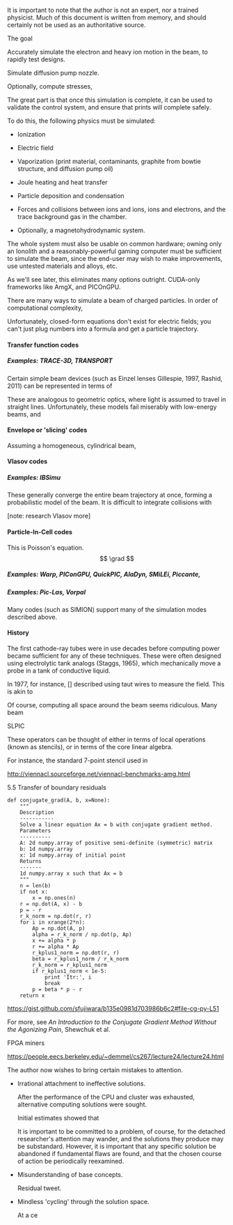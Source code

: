 It is important to note that the author is not an expert, nor a trained physicist. Much of this document is written from memory, and should certainly not be used as an authoritative source.



The goal

Accurately simulate the electron and heavy ion motion in the beam, to rapidly test designs.

Simulate diffusion pump nozzle.

Optionally, compute stresses, 

The great part is that once this simulation is complete, it can be used to validate the control system, and ensure that prints will complete safely.



To do this, the following physics must be simulated:

- Ionization
- Electric field
- Vaporization (print material, contaminants, graphite from bowtie structure, and diffusion pump oil)
- Joule heating and heat transfer
- Particle deposition and condensation
- Forces and collisions between ions and ions, ions and electrons, and the trace background gas in the chamber.

- Optionally, a magnetohydrodynamic system.

The whole system must also be usable on common hardware; owning only an Ionolith and a reasonably-powerful gaming computer must be sufficient to simulate the beam, since the end-user may wish to make improvements, use untested materials and alloys, etc.

As we'll see later, this eliminates many options outright. CUDA-only frameworks like AmgX, and PICOnGPU.



There are many ways to simulate a beam of charged particles. In order of computational complexity,

Unfortunately, closed-form equations don't exist for electric fields; you can't just plug numbers into a formula and get a particle trajectory. 

#### Transfer function codes

##### Examples: TRACE-3D, TRANSPORT

Certain simple beam devices (such as Einzel lenses Gillespie, 1997, Rashid, 2011) can be represented in terms of 

These are analogous to geometric optics, where light is assumed to travel in straight lines. Unfortunately, these models fail miserably with low-energy beams, and 

#### Envelope or 'slicing' codes

Assuming a homogeneous, cylindrical beam, 



#### Vlasov codes

##### Examples: IBSimu

These generally converge the entire beam trajectory at once, forming a probabilistic model of the beam. It is difficult to integrate collisions with 



[note: research Vlasov more]

#### Particle-In-Cell codes

This is Poisson's equation.
$$
\grad 
$$


##### Examples: Warp, PIConGPU, QuickPIC, AlaDyn, SMiLEi, Piccante,





##### Examples: Pic-Las, Vorpal



Many codes (such as SIMION) support many of the simulation modes described above.





#### History

The first cathode-ray tubes were in use decades before computing power became sufficient for any of these techniques. These were often designed using electrolytic tank analogs (Staggs, 1965), which mechanically move a probe in a tank of conductive liquid.

In 1977, for instance, [] described using taut wires to measure the field. This is akin to  



Of course, computing all space around the beam seems ridiculous. Many beam 

SLPIC



These operators can be thought of either in terms of local operations (known as stencils), or in terms of the core linear algebra. 

For instance, the standard 7-point stencil used in 



<http://viennacl.sourceforge.net/viennacl-benchmarks-amg.html>



5.5 Transfer of boundary residuals





```
def conjugate_grad(A, b, x=None):
    """
    Description
    -----------
    Solve a linear equation Ax = b with conjugate gradient method.
    Parameters
    ----------
    A: 2d numpy.array of positive semi-definite (symmetric) matrix
    b: 1d numpy.array
    x: 1d numpy.array of initial point
    Returns
    -------
    1d numpy.array x such that Ax = b
    """
    n = len(b)
    if not x:
        x = np.ones(n)
    r = np.dot(A, x) - b
    p = - r
    r_k_norm = np.dot(r, r)
    for i in xrange(2*n):
        Ap = np.dot(A, p)
        alpha = r_k_norm / np.dot(p, Ap)
        x += alpha * p
        r += alpha * Ap
        r_kplus1_norm = np.dot(r, r)
        beta = r_kplus1_norm / r_k_norm
        r_k_norm = r_kplus1_norm
        if r_kplus1_norm < 1e-5:
            print 'Itr:', i
            break
        p = beta * p - r
    return x
```

<https://gist.github.com/sfujiwara/b135e0981d703986b6c2#file-cg-py-L51>



For more, see *An Introduction to
the Conjugate Gradient Method
Without the Agonizing Pain*, Shewchuk et al.



FPGA miners

<https://people.eecs.berkeley.edu/~demmel/cs267/lecture24/lecture24.html>









The author now wishes to bring certain mistakes to attention.

- Irrational attachment to ineffective solutions.

  After the performance of the CPU and cluster was exhausted, alternative computing solutions were sought.

  Initial estimates showed that 

  It is important to be committed to a problem, of course, for the detached researcher's attention may wander, and the solutions they produce may be substandard. However, it is important that any specific solution be abandoned if fundamental flaws are found, and that the chosen course of action be periodically reexamined.

- Misunderstanding of base concepts.

  Residual tweet.

- Mindless 'cycling' through the solution space.

  At a ce

